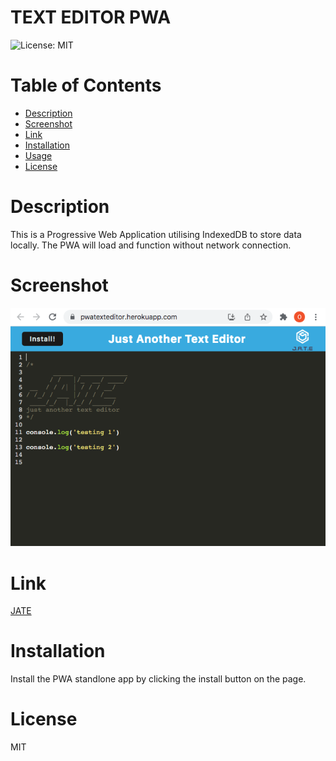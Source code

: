# TEXT EDITOR PWA

![License: MIT](https://img.shields.io/badge/License-MIT-yellow.svg)

# Table of Contents

- [Description](#description)
- [Screenshot](#screenshot)
- [Link](*link)
- [Installation](#installation)
- [Usage](#usage)
- [License](#license)

# Description

This is a Progressive Web Application utilising IndexedDB to store data locally. The PWA will load and function without network connection.

# Screenshot

<img src="client/src/images/screenshot_texteditor.png">

# Link

<a href="https://pwatexteditor.herokuapp.com">JATE</a>

# Installation

Install the PWA standlone app by clicking the install button on the page.

# License

MIT
